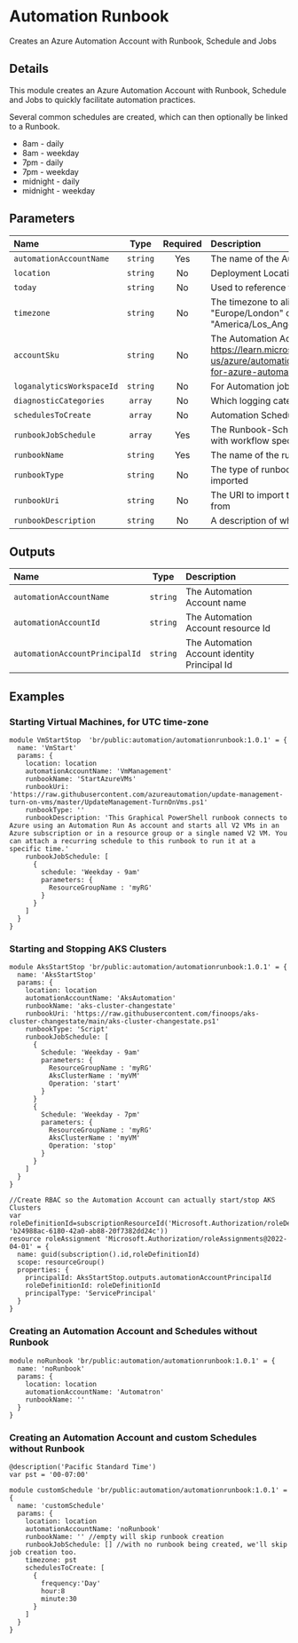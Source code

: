 # Automation Runbook

Creates an Azure Automation Account with Runbook, Schedule and Jobs

## Details

This module creates an Azure Automation Account with Runbook, Schedule and Jobs to quickly facilitate automation practices.

Several common schedules are created, which can then optionally be linked to a Runbook.

- 8am - daily
- 8am - weekday
- 7pm - daily
- 7pm - weekday
- midnight - daily
- midnight - weekday

## Parameters

| Name                      | Type     | Required | Description                                                                                                              |
| :------------------------ | :------: | :------: | :----------------------------------------------------------------------------------------------------------------------- |
| `automationAccountName`   | `string` | Yes      | The name of the Automation Account                                                                                       |
| `location`                | `string` | No       | Deployment Location                                                                                                      |
| `today`                   | `string` | No       | Used to reference todays date                                                                                            |
| `timezone`                | `string` | No       | The timezone to align schedules to. (Eg. "Europe/London" or "America/Los_Angeles")                                       |
| `accountSku`              | `string` | No       | The Automation Account SKU. See https://learn.microsoft.com/en-us/azure/automation/overview#pricing-for-azure-automation |
| `loganalyticsWorkspaceId` | `string` | No       | For Automation job logging                                                                                               |
| `diagnosticCategories`    | `array`  | No       | Which logging categeories to log                                                                                         |
| `schedulesToCreate`       | `array`  | No       | Automation Schedules to create                                                                                           |
| `runbookJobSchedule`      | `array`  | Yes      | The Runbook-Schedule Jobs to create with workflow specific parameters                                                    |
| `runbookName`             | `string` | Yes      | The name of the runbook to create                                                                                        |
| `runbookType`             | `string` | No       | The type of runbook that is being imported                                                                               |
| `runbookUri`              | `string` | No       | The URI to import the runbook code from                                                                                  |
| `runbookDescription`      | `string` | No       | A description of what the runbook does                                                                                   |

## Outputs

| Name                           | Type     | Description                                  |
| :----------------------------- | :------: | :------------------------------------------- |
| `automationAccountName`        | `string` | The Automation Account name                  |
| `automationAccountId`          | `string` | The Automation Account resource Id           |
| `automationAccountPrincipalId` | `string` | The Automation Account identity Principal Id |

## Examples

### Starting Virtual Machines, for UTC time-zone

```bicep
module VmStartStop  'br/public:automation/automationrunbook:1.0.1' = {
  name: 'VmStart'
  params: {
    location: location
    automationAccountName: 'VmManagement'
    runbookName: 'StartAzureVMs'
    runbookUri: 'https://raw.githubusercontent.com/azureautomation/update-management-turn-on-vms/master/UpdateManagement-TurnOnVms.ps1'
    runbookType: ''
    runbookDescription: 'This Graphical PowerShell runbook connects to Azure using an Automation Run As account and starts all V2 VMs in an Azure subscription or in a resource group or a single named V2 VM. You can attach a recurring schedule to this runbook to run it at a specific time.'
    runbookJobSchedule: [
      {
        schedule: 'Weekday - 9am'
        parameters: {
          ResourceGroupName : 'myRG'
        }
      }
    ]
  }
}

```

### Starting and Stopping AKS Clusters

```bicep
module AksStartStop 'br/public:automation/automationrunbook:1.0.1' = {
  name: 'AksStartStop'
  params: {
    location: location
    automationAccountName: 'AksAutomation'
    runbookName: 'aks-cluster-changestate'
    runbookUri: 'https://raw.githubusercontent.com/finoops/aks-cluster-changestate/main/aks-cluster-changestate.ps1'
    runbookType: 'Script'
    runbookJobSchedule: [
      {
        Schedule: 'Weekday - 9am'
        parameters: {
          ResourceGroupName : 'myRG'
          AksClusterName : 'myVM'
          Operation: 'start'
        }
      }
      {
        Schedule: 'Weekday - 7pm'
        parameters: {
          ResourceGroupName : 'myRG'
          AksClusterName : 'myVM'
          Operation: 'stop'
        }
      }
    ]
  }
}

//Create RBAC so the Automation Account can actually start/stop AKS Clusters
var roleDefinitionId=subscriptionResourceId('Microsoft.Authorization/roleDefinitions' 'b24988ac-6180-42a0-ab88-20f7382dd24c'))
resource roleAssignment 'Microsoft.Authorization/roleAssignments@2022-04-01' = {
  name: guid(subscription().id,roleDefinitionId)
  scope: resourceGroup()
  properties: {
    principalId: AksStartStop.outputs.automationAccountPrincipalId
    roleDefinitionId: roleDefinitionId
    principalType: 'ServicePrincipal'
  }
}
```

### Creating an Automation Account and Schedules without Runbook

```bicep
module noRunbook 'br/public:automation/automationrunbook:1.0.1' = {
  name: 'noRunbook'
  params: {
    location: location
    automationAccountName: 'Automatron'
    runbookName: ''
  }
}
```

### Creating an Automation Account and custom Schedules without Runbook

```bicep
@description('Pacific Standard Time')
var pst = '00-07:00'

module customSchedule 'br/public:automation/automationrunbook:1.0.1' = {
  name: 'customSchedule'
  params: {
    location: location
    automationAccountName: 'noRunbook'
    runbookName: '' //empty will skip runbook creation
    runbookJobSchedule: [] //with no runbook being created, we'll skip job creation too.
    timezone: pst
    schedulesToCreate: [
      {
        frequency:'Day'
        hour:8
        minute:30
      }
    ]
  }
}
```